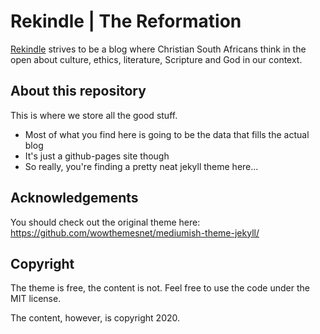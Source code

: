 # Rekindle | The Reformation

[Rekindle](https://rekindle.co.za) strives to be a blog where Christian South Africans think in the open about culture, ethics, literature, Scripture and God in our context.

## About this repository

This is where we store all the good stuff.

 - Most of what you find here is going to be the data that fills the actual blog
 - It's just a github-pages site though
 - So really, you're finding a pretty neat jekyll theme here...

## Acknowledgements

You should check out the original theme here: <https://github.com/wowthemesnet/mediumish-theme-jekyll/>

## Copyright

The theme is free, the content is not. Feel free to use the code under the MIT license.

The content, however, is copyright 2020.
